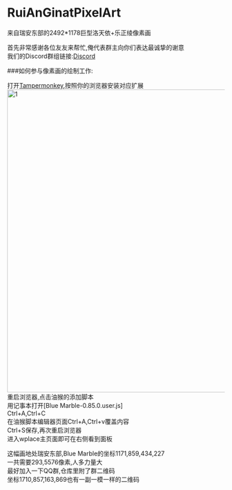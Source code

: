 # RuiAnGinatPixelArt
来自瑞安东部的2492*1178巨型洛天依+乐正绫像素画</br>

首先非常感谢各位友友来帮忙,俺代表群主向你们表达最诚挚的谢意</br>
我们的Discord群组链接:[Discord](https://discord.gg/usPScxgeqy)

###如何参与像素画的绘制工作:</br>

打开[Tampermonkey](https://www.tampermonkey.net/),按照你的浏览器安装对应扩展</br>
<img width="1021" height="701" alt="1" src="https://github.com/user-attachments/assets/c299bf9d-d9ed-403a-ad4e-c29d185029dd" />
重启浏览器,点击油猴的添加脚本</br>
用记事本打开[Blue Marble-0.85.0.user.js]</br>
Ctrl+A,Ctrl+C</br>
在油猴脚本编辑器页面Ctrl+A,Ctrl+v覆盖内容</br>
Ctrl+S保存,再次重启浏览器</br>
进入wplace主页面即可在右侧看到面板</br>







这幅画地处瑞安东部,Blue Marble的坐标1171,859,434,227</br>
一共需要293,5576像素,人多力量大</br>
最好加入一下QQ群,仓库里附了群二维码</br>
坐标1710,857,163,869也有一副一模一样的二维码</br>
